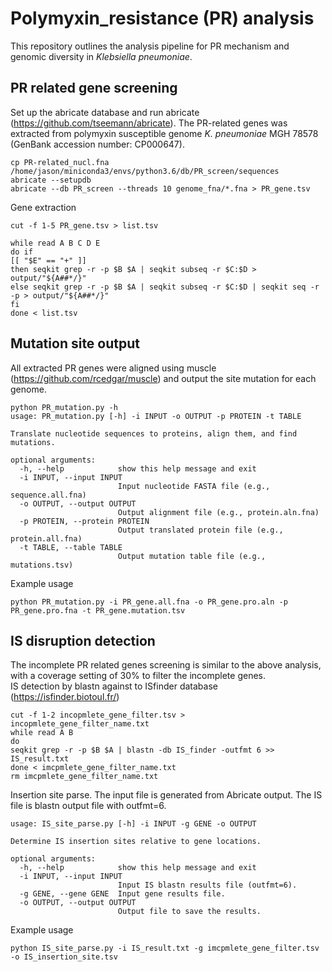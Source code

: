 # Polymyxin_resistance (PR) analysis #
This repository outlines the analysis pipeline for PR mechanism and genomic diversity in _Klebsiella pneumoniae_.  

## PR related gene screening ##
Set up the abricate database and run abricate (https://github.com/tseemann/abricate). The PR-related genes was extracted from polymyxin susceptible genome _K. pneumoniae_ MGH 78578 (GenBank accession number: CP000647).  
```
cp PR-related_nucl.fna /home/jason/miniconda3/envs/python3.6/db/PR_screen/sequences
abricate --setupdb
abricate --db PR_screen --threads 10 genome_fna/*.fna > PR_gene.tsv
```
Gene extraction
```
cut -f 1-5 PR_gene.tsv > list.tsv

while read A B C D E
do if  
[[ "$E" == "+" ]]
then seqkit grep -r -p $B $A | seqkit subseq -r $C:$D > output/"${A##*/}"
else seqkit grep -r -p $B $A | seqkit subseq -r $C:$D | seqkit seq -r -p > output/"${A##*/}"
fi
done < list.tsv
```

## Mutation site output ##
All extracted PR genes were aligned using muscle (https://github.com/rcedgar/muscle) and output the site mutation for each genome.  
```
python PR_mutation.py -h
usage: PR_mutation.py [-h] -i INPUT -o OUTPUT -p PROTEIN -t TABLE

Translate nucleotide sequences to proteins, align them, and find mutations.

optional arguments:
  -h, --help            show this help message and exit
  -i INPUT, --input INPUT
                        Input nucleotide FASTA file (e.g., sequence.all.fna)
  -o OUTPUT, --output OUTPUT
                        Output alignment file (e.g., protein.aln.fna)
  -p PROTEIN, --protein PROTEIN
                        Output translated protein file (e.g., protein.all.fna)
  -t TABLE, --table TABLE
                        Output mutation table file (e.g., mutations.tsv)
```
Example usage
```
python PR_mutation.py -i PR_gene.all.fna -o PR_gene.pro.aln -p PR_gene.pro.fna -t PR_gene.mutation.tsv
```

## IS disruption detection ##
The incomplete PR related genes screening is similar to the above analysis, with a coverage setting of 30% to filter the incomplete genes.  
IS detection by blastn against to ISfinder database (https://isfinder.biotoul.fr/)  
```
cut -f 1-2 incopmlete_gene_filter.tsv > incopmlete_gene_filter_name.txt
while read A B
do
seqkit grep -r -p $B $A | blastn -db IS_finder -outfmt 6 >> IS_result.txt
done < imcpmlete_gene_filter_name.txt
rm imcpmlete_gene_filter_name.txt
```
Insertion site parse. The input file is generated from Abricate output. The IS file is blastn output file with outfmt=6.
```
usage: IS_site_parse.py [-h] -i INPUT -g GENE -o OUTPUT

Determine IS insertion sites relative to gene locations.

optional arguments:
  -h, --help            show this help message and exit
  -i INPUT, --input INPUT
                        Input IS blastn results file (outfmt=6).
  -g GENE, --gene GENE  Input gene results file.
  -o OUTPUT, --output OUTPUT
                        Output file to save the results.
```
Example usage
```
python IS_site_parse.py -i IS_result.txt -g imcpmlete_gene_filter.tsv -o IS_insertion_site.tsv
```
